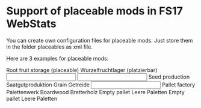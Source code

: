 # Support of placeable mods in FS17 WebStats

You can create own configuration files for placeable mods. Just store them in the folder placeables as xml file. 

Here are 3 examples for placeable mods:

<?xml version="1.0" encoding="utf-8"?>
<placeable>
	<MOD Name="FS17_HayLoftplaceable" Version="" Author="" Link=""></MOD>
	<item className="HayLoftPlaceable" locationType="storage"/>
	<l10n>
		<text name="HayLoftPlaceable">
			<en>Root fruit storage (placeable)</en>
			<de>Wurzelfruchtlager (platzierbar)</de>
		</text>
	</l10n>
</placeable>

<?xml version="1.0" encoding="utf-8"?>
<placeable>
	<MOD Name="FS17_FabrikScript_Saat_Prod" Version="" Author="" Link=""></MOD>
	<item className="FabrikScript_Saat_Prod" locationType="FabrikScript" ProdPerHour="10000" showInProduction="true">
		<input Name="grain" capacity="100000" factor="1" fillTypes="wheat maize barley rape" showInStorage="false" />
		<input Name="fertilizer" capacity="100000" factor="0.3" fillTypes="fertilizer" showInStorage="false" />
		<output Name="seeds" capacity="100000" factor="1" fillTypes="seeds" showInStorage="true" />
	</item>
	<l10n>
		<text name="FabrikScript_Saat_Prod">
			<en>Seed production</en>
			<de>Saatgutproduktion</de>
		</text>
		<text name="grain">
			<en>Grain</en>
			<de>Getreide</de>
		</text>
	</l10n>
</placeable>

<?xml version="1.0" encoding="utf-8"?>
<placeable>
	<MOD Name="FS17_FabrikScript_Paletten_Fabrik" Version="" Author="" Link=""></MOD>
	<item className="FabrikScript_Paletten_Fabrik" locationType="FabrikScript" ProdPerHour="25000" showInProduction="true">
		<input Name="boardwood" capacity="352000" factor="0.5" fillTypes="boardwood" showInStorage="false" />
		<output Name="woodChips" capacity="150000" factor="0.25" fillType="woodChips" showInStorage="true" />
		<output Name="emptypallet" capacity="5000" factor="1" fillType="emptypallet" palettArea="866.4 618.5 882.6 624.7" palettPlaces="22" showInStorage="false" />
	</item>
	<l10n>
		<text name="FabrikScript_Paletten_Fabrik">
			<en>Pallet factory</en>
			<de>Palettenwerk</de>
		</text>
		<text name="boardwood">
			<en>Boardwood</en>
			<de>Bretterholz</de>
		</text>
		<text name="emptypallet">
			<en>Empty pallet</en>
			<de>Leere Paletten</de>
		</text>
		<text name="palletPallet">
			<en>Empty pallet</en>
			<de>Leere Paletten</de>
		</text>
	</l10n>
</placeable>